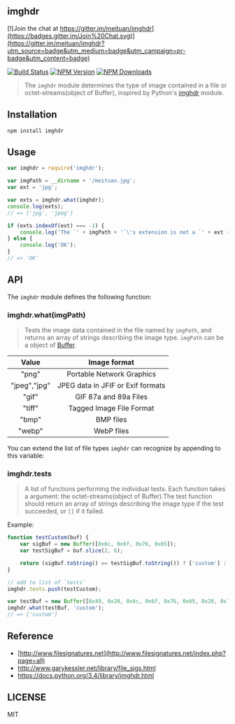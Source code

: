 
## imghdr

[![Join the chat at https://gitter.im/meituan/imghdr](https://badges.gitter.im/Join%20Chat.svg)](https://gitter.im/meituan/imghdr?utm_source=badge&utm_medium=badge&utm_campaign=pr-badge&utm_content=badge)

 [![Build Status](https://api.travis-ci.org/meituan/imghdr.svg)](http://travis-ci.org/meituan/imghdr)
 [![NPM Version](http://img.shields.io/npm/v/imghdr.svg?style=flat)](https://www.npmjs.org/package/imghdr)
 [![NPM Downloads](https://img.shields.io/npm/dm/imghdr.svg?style=flat)](https://www.npmjs.org/package/imghdr)

> The `imghdr` module determines the type of image contained in a file or octet-streams(object of Buffer), inspired by Python's [imghdr](https://docs.python.org/3.4/library/imghdr.html) module.

## Installation

    npm install imghdr

## Usage
```javascript
var imghdr = require('imghdr');

var imgPath = __dirname + '/meituan.jpg';
var ext = 'jpg';

var exts = imghdr.what(imghdr);
console.log(exts);
// => ['jpg', 'jpeg']

if (exts.indexOf(ext) === -1) {
    console.log('The `' + imgPath + '`\'s extension is not a `' + ext + '`');
} else {
    console.log('OK');
}
// => 'OK'
```

## API
The `imghdr` module defines the following function:
### imghdr.what(imgPath)
>Tests the image data contained in the file named by `imgPath`, and returns an array of strings describing the image type. `imgPath` can be a object of [Buffer](http://nodejs.org/api/buffer.html).

|  Value |            Image format           |
|:------:|:---------------------------------:|
| "png"  | Portable Network Graphics         |
| "jpeg","jpg" | JPEG data in JFIF or Exif formats |
| "gif"  | GIF 87a and 89a Files             |
| "tiff" | Tagged Image File Format          |
| "bmp"  | BMP files                         |
| "webp" | WebP files                        |


You can extend the list of file types `imghdr` can recognize by appending to this variable:
### imghdr.tests
>A list of functions performing the individual tests. Each function takes a argument: the octet-streams(object of Buffer).The test function should return an array of strings describing the image type if the test succeeded, or `[]` if it failed.

Example:
```javascript
function testCustom(buf) {
    var sigBuf = new Buffer([0x6c, 0x6f, 0x76, 0x65]);
    var testSigBuf = buf.slice(2, 6);

    return (sigBuf.toString() == testSigBuf.toString()) ? ['custom'] : [];
}

// add to list of `tests`
imghdr.tests.push(testCustom);

var testBuf = new Buffer([0x49, 0x20, 0x6c, 0x6f, 0x76, 0x65, 0x20, 0x79, 0x6f, 0x75]);
imghdr.what(testBuf, 'custom');
// => ['custom']
```

## Reference
- [http://www.filesignatures.net](http://www.filesignatures.net/index.php?page=all)
- <http://www.garykessler.net/library/file_sigs.html>
- <https://docs.python.org/3.4/library/imghdr.html>

## LICENSE

MIT

